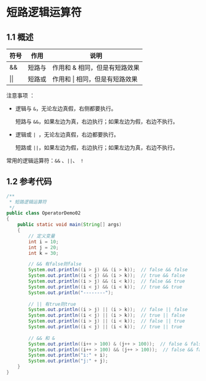 # 短路逻辑运算符

## 1.1 概述

| 符号 | 作用   | 说明                           |
| ---- | ------ | ------------------------------ |
| &&   | 短路与 | 作用和 & 相同，但是有短路效果  |
| \|\| | 短路或 | 作用和 \| 相同，但是有短路效果 |

注意事项 ：

- 逻辑与 `&`，无论左边真假，右侧都要执行。

  短路与 `&&`，如果左边为真，右边执行；如果左边为假，右边不执行。

- 逻辑或 `| `，无论左边真假，右边都要执行。

  短路或 `||`，如果左边为假，右边执行；如果左边为真，右边不执行。

常用的逻辑运算符：`&&` 、`||`、` !`

## 1.2 参考代码

```java
/**
 * 短路逻辑运算符
 */
public class OperatorDemo02
{
    public static void main(String[] args)
    {
        // 定义变量
        int i = 10;
        int j = 20;
        int k = 30;

        // && 有false则false
        System.out.println((i > j) && (i > k));  // false && false
        System.out.println((i < j) && (i > k));  // true && false
        System.out.println((i > j) && (i < k));  // false && true
        System.out.println((i < j) && (i < k));  // true && true
        System.out.println("--------");
        
        // || 有true则true
        System.out.println((i > j) || (i > k));  // false || false
        System.out.println((i < j) || (i > k));  // true || false
        System.out.println((i > j) || (i < k));  // false || true
        System.out.println((i < j) || (i < k));  // true || true
        
        // && 和 &
        System.out.println((i++ > 100) & (j++ > 100));  // false & false
        System.out.println((i++ > 100) && (j++ > 100));  // false && false
		System.out.println("i:" + i);
        System.out.println("j:" + j);
    }
}

```



